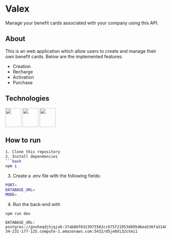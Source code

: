# Valex

Manage your benefit cards associated with your company using this API.

## About

This is an web application which allow users to create and manage their own benefit cards. Below are the implemented features:

- Creation
- Recharge
- Activation
- Purchase
  
## Technologies

<div>
  <img align="center" height="60" width="50" src="https://cdn.jsdelivr.net/gh/devicons/devicon/icons/typescript/typescript-original.svg" />
  <img align="center" height="60" width="50" src="https://cdn.jsdelivr.net/gh/devicons/devicon/icons/nodejs/nodejs-original.svg" />
  <img align="center" height="60" width="50" src="https://cdn.jsdelivr.net/gh/devicons/devicon/icons/postgresql/postgresql-original-wordmark.svg" />
</div>

## How to run

```bash
1. Clone this repository
2. Install dependencies
```bash
npm i
```
3. Create a .env file with the following fields:
```bash
PORT=
DATABASE_URL=
MODE=
```
4. Run the back-end with
```bash
npm run dev
```

```
DATABASE_URL: postgres://gnxheqdjhjqjob:37ab86f0323975582cc675f21953d895d6ea536fa51404d48afa59bc4e4cf529@ec2-34-231-177-125.compute-1.amazonaws.com:5432/d5je8di32ctmi1
```


